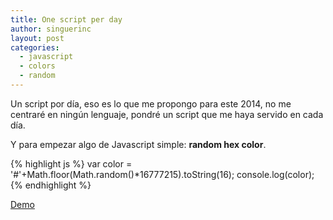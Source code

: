 ```yaml
---
title: One script per day
author: singuerinc
layout: post
categories:
  - javascript
  - colors
  - random
---
```

Un script por d&iacute;a, eso es lo que me propongo para este 2014, no me centrar&eacute; en ning&uacute;n lenguaje, pondr&eacute; un script que me haya servido en cada d&iacute;a.

Y para empezar algo de Javascript simple: **random hex color**.

{% highlight js %}
var color = '#'+Math.floor(Math.random()*16777215).toString(16);
console.log(color);
{% endhighlight %}

<a href="/code/day-001/index.html" target="_blank">Demo</a>